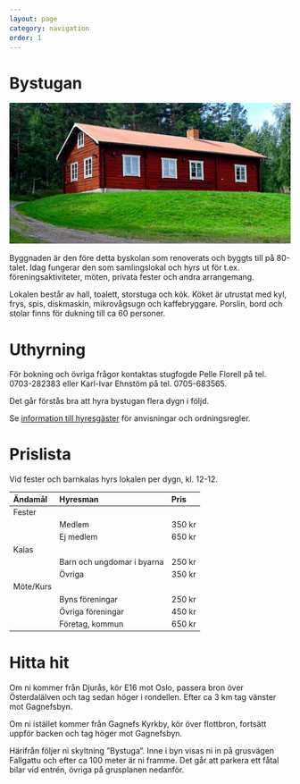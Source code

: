 ```yaml
---
layout: page
category: navigation
order: 1
---
```

# Bystugan

![Bystugans östra fasad sedd från parkeringen](/assets/img/bystugan_sommar-1024x512.jpg)

Byggnaden är den före detta byskolan som renoverats och byggts till på 80-talet. Idag fungerar den som samlingslokal och hyrs ut för t.ex.  föreningsaktiviteter, möten, privata fester och andra arrangemang.

Lokalen består av hall, toalett, storstuga och kök. Köket är utrustat med kyl, frys, spis, diskmaskin, mikrovågsugn och kaffebryggare. Porslin, bord och stolar finns för dukning till ca 60 personer.

# Uthyrning

För bokning och övriga frågor kontaktas stugfogde Pelle Florell på tel. 0703-282383 eller Karl-Ivar Ehnstöm på tel. 0705-683565.

Det går förstås bra att hyra bystugan flera dygn i följd.

Se [information till hyresgäster](/till-bystugans-hyresgaster) för anvisningar och ordningsregler.

# Prislista

Vid fester och barnkalas hyrs lokalen per dygn, kl. 12-12.

| Ändamål | Hyresman                    | Pris
|:-|:-|:-|
| Fester
|       | Medlem                        | 350 kr
|       | Ej medlem                     | 650 kr
| Kalas
|       | Barn och ungdomar i byarna    | 250 kr
|       | Övriga                        | 350 kr
| Möte/Kurs
|       | Byns föreningar               | 250 kr
|       | Övriga föreningar             | 450 kr
|       | Företag, kommun               | 650 kr

# Hitta hit

Om ni kommer från Djurås, kör E16 mot Oslo, passera bron över Österdalälven och tag sedan höger i rondellen. Efter ca 3 km tag vänster mot Gagnefsbyn.

Om ni istället kommer från Gagnefs Kyrkby, kör över flottbron, fortsätt uppför backen och tag höger mot Gagnefsbyn.

Härifrån följer ni skyltning ”Bystuga”. Inne i byn visas ni in på grusvägen Fallgattu och efter ca 100 meter är ni framme. Det går att parkera ett fåtal bilar vid entrén, övriga på grusplanen nedanför.